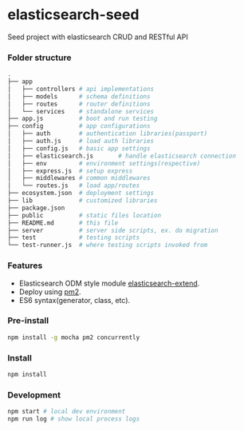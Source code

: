 # elasticsearch-seed
Seed project with elasticsearch CRUD and RESTful API

### Folder structure
```sh
.
├── app
│   ├── controllers # api implementations
│   ├── models      # schema definitions
│   ├── routes      # router definitions
│   └── services    # standalone services
├── app.js          # boot and run testing
├── config          # app configurations
│   ├── auth        # authentication libraries(passport)
│   ├── auth.js     # load auth libraries
│   ├── config.js   # basic app settings
│   ├── elasticsearch.js       # handle elasticsearch connection
│   ├── env         # environment settings(respective)
│   ├── express.js  # setup express
│   ├── middlewares # common middlewares
│   └── routes.js   # load app/routes
├── ecosystem.json  # deployment settings
├── lib             # customized libraries
├── package.json
├── public          # static files location
├── README.md       # this file
├── server          # server side scripts, ex. do migration
├── test            # testing scripts
└── test-runner.js  # where testing scripts invoked from
```

### Features
- Elasticsearch ODM style module [elasticsearch-extend](https://www.npmjs.com/package/elasticsearch-extend).
- Deploy using [pm2](http://pm2.keymetrics.io/).
- ES6 syntax(generator, class, etc).

### Pre-install

```sh
npm install -g mocha pm2 concurrently
```

### Install

```sh
npm install
```

### Development

```sh
npm start # local dev environment
npm run log # show local process logs
```

